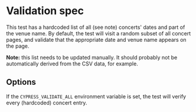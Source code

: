 # Validation spec

This test has a hardcoded list of all (see note) concerts' dates and part of the venue name.
By default, the test will visit a random subset of all concert pages, and validate that the appropriate date and venue name appears on the page.

**Note:** this list needs to be updated manually.
It should probably not be automatically derived from the CSV data, for example.


## Options

If the `CYPRESS_VALIDATE_ALL` environment variable is set, the test will verify every (hardcoded) concert entry.
